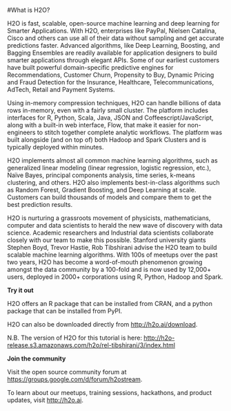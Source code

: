 #What is H2O?

H2O is fast, scalable, open-source machine learning and deep learning for Smarter Applications. With H2O, enterprises like PayPal, Nielsen Catalina, Cisco and others can use all of their data without sampling and get accurate predictions faster. Advanced algorithms, like Deep Learning, Boosting, and Bagging Ensembles are readily available for application designers to build smarter applications through elegant APIs. Some of our earliest customers have built powerful domain-specific predictive engines for Recommendations, Customer Churn, Propensity to Buy, Dynamic Pricing and Fraud Detection for the Insurance, Healthcare, Telecommunications, AdTech, Retail and Payment Systems.

Using in-memory compression techniques, H2O can handle billions of data rows in-memory, even with a fairly small cluster. The platform includes interfaces for R, Python, Scala, Java, JSON and Coffeescript/JavaScript, along with a built-in  web interface, Flow, that make it easier for non-engineers to stitch together complete analytic workflows. The platform was built alongside (and on top of) both Hadoop and Spark Clusters and is typically deployed within minutes.

H2O implements almost all common machine learning algorithms, such as generalized linear modeling (linear regression, logistic regression, etc.), Naïve Bayes, principal components analysis, time series, k-means clustering, and others. H2O also implements best-in-class algorithms such as Random Forest, Gradient Boosting, and Deep Learning at scale. Customers can build thousands of models and compare them to get the best prediction results.

H2O is nurturing a grassroots movement of physicists, mathematicians, computer and data scientists to herald the new wave of discovery with data science. Academic researchers and Industrial data scientists collaborate closely with our team to make this possible. Stanford university giants Stephen Boyd, Trevor Hastie, Rob Tibshirani advise the H2O team to build scalable machine learning algorithms. With 100s of meetups over the past two years, H2O has become a word-of-mouth phenomenon growing amongst the data community by a 100-fold and is now used by 12,000+ users, deployed in 2000+ corporations using R, Python, Hadoop and Spark.

**Try it out**

H2O offers an R package that can be installed from CRAN, and a python package that can be installed from PyPI.

H2O can also be downloaded directly from http://h2o.ai/download. 

N.B. The version of H2O for this tutorial is here: http://h2o-release.s3.amazonaws.com/h2o/rel-tibshirani/3/index.html

**Join the community**

Visit the open source community forum at https://groups.google.com/d/forum/h2ostream. 

To learn about our meetups, training sessions, hackathons, and product updates, visit http://h2o.ai. 
